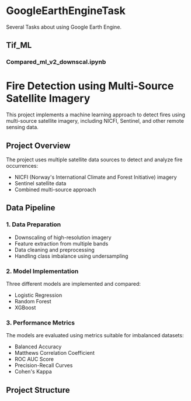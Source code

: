# GoogleEarthEngineTask
Several Tasks about using Google Earth Engine.

## Tif_ML

### Compared_ml_v2_downscal.ipynb

# Fire Detection using Multi-Source Satellite Imagery

This project implements a machine learning approach to detect fires using multi-source satellite imagery, including NICFI, Sentinel, and other remote sensing data.

## Project Overview

The project uses multiple satellite data sources to detect and analyze fire occurrences:
- NICFI (Norway's International Climate and Forest Initiative) imagery
- Sentinel satellite data
- Combined multi-source approach

## Data Pipeline

### 1. Data Preparation
- Downscaling of high-resolution imagery
- Feature extraction from multiple bands
- Data cleaning and preprocessing
- Handling class imbalance using undersampling

### 2. Model Implementation
Three different models are implemented and compared:
- Logistic Regression
- Random Forest
- XGBoost

### 3. Performance Metrics
The models are evaluated using metrics suitable for imbalanced datasets:
- Balanced Accuracy
- Matthews Correlation Coefficient
- ROC AUC Score
- Precision-Recall Curves
- Cohen's Kappa

## Project Structure